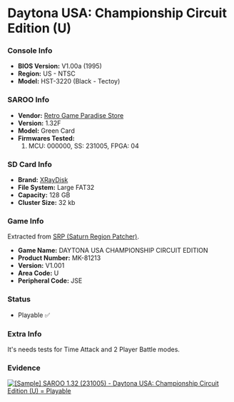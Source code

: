 # Daytona USA: Championship Circuit Edition (U)

### Console Info

- <b>BIOS Version:</b> V1.00a (1995)
- <b>Region:</b> US - NTSC
- <b>Model:</b> HST-3220 (Black - Tectoy)

### SAROO Info

- <b>Vendor:</b> [Retro Game Paradise Store](https://s.click.aliexpress.com/e/_DlCqvfB)
- <b>Version:</b> 1.32F
- <b>Model:</b> Green Card
- <b>Firmwares Tested:</b>
  1. MCU: 000000, SS: 231005, FPGA: 04

### SD Card Info

- <b>Brand:</b> [XRayDisk](https://s.click.aliexpress.com/e/_DFQnFSH)
- <b>File System:</b> Large FAT32
- <b>Capacity:</b> 128 GB
- <b>Cluster Size:</b> 32 kb

### Game Info

Extracted from [SRP (Saturn Region Patcher)](https://segaxtreme.net/resources/saturn-region-patcher.81/download).

- <b>Game Name:</b> DAYTONA USA CHAMPIONSHIP CIRCUIT EDITION
- <b>Product Number:</b> MK-81213
- <b>Version:</b> V1.001
- <b>Area Code:</b> U
- <b>Peripheral Code:</b> JSE

### Status

- Playable :white_check_mark:

### Extra Info

It's needs tests for Time Attack and 2 Player Battle modes.

### Evidence

[![[Sample] SAROO 1.32 (231005) - Daytona USA: Championship Circuit Edition (U) = Playable](https://img.youtube.com/vi/KcfRKETQyxI/0.jpg)](https://www.youtube.com/watch?v=KcfRKETQyxI)
